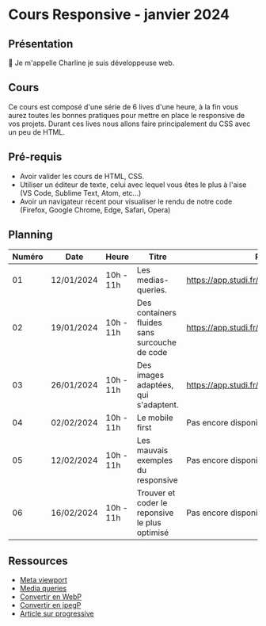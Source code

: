 # Cours Responsive - janvier 2024

## Présentation

👋 Je m'appelle Charline je suis développeuse web.

## Cours

Ce cours est composé d'une série de 6 lives d'une heure, à la fin vous aurez toutes les bonnes pratiques pour mettre en place le responsive de vos projets.
Durant ces lives nous allons faire principalement du CSS avec un peu de HTML.

## Pré-requis

- Avoir valider les cours de HTML, CSS.
- Utiliser un éditeur de texte, celui avec lequel vous êtes le plus à l'aise (VS Code, Sublime Text, Atom, etc...)
- Avoir un navigateur récent pour visualiser le rendu de notre code (Firefox, Google Chrome, Edge, Safari, Opera)

## Planning

| Numéro | Date       | Heure     | Titre                                          | Replay                                      |
| ------ | ---------- | --------- | ---------------------------------------------- | ------------------------------------------- |
| 01     | 12/01/2024 | 10h - 11h | Les medias-queries.                            | https://app.studi.fr/v3/events/63009/replay |
| 02     | 19/01/2024 | 10h - 11h | Des containers fluides sans surcouche de code  | https://app.studi.fr/v3/events/63223/replay |
| 03     | 26/01/2024 | 10h - 11h | Des images adaptées, qui s'adaptent.           | https://app.studi.fr/v3/events/63737/replay |
| 04     | 02/02/2024 | 10h - 11h | Le mobile first                                | Pas encore disponible                       |
| 05     | 12/02/2024 | 10h - 11h | Les mauvais exemples du responsive             | Pas encore disponible                       |
| 06     | 16/02/2024 | 10h - 11h | Trouver et coder le reponsive le plus optimisé | Pas encore disponible                       |

## Ressources

- [Meta viewport](https://developer.mozilla.org/fr/docs/Web/HTML/Viewport_meta_tag)
- [Media queries](https://developer.mozilla.org/fr/docs/Web/CSS/CSS_media_queries/Using_media_queries)
- [Convertir en WebP](https://image.online-convert.com/fr/convertir-en-webp)
- [Convertir en jpegP](https://www.imgonline.com.ua/eng/make-jpeg-progressive-without-compression-result.php)
- [Article sur progressive](https://www.thewebmaster.com/progressive-jpegs/)
